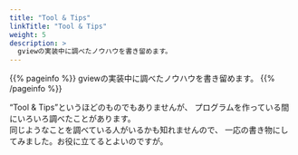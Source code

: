 ```yaml
---
title: "Tool & Tips"
linkTitle: "Tool & Tips"
weight: 5
description: >
  gviewの実装中に調べたノウハウを書き留めます。 
---
```


{{% pageinfo %}}
gviewの実装中に調べたノウハウを書き留めます。
{{% /pageinfo %}}

“Tool & Tips”というほどのものでもありませんが、
プログラムを作っている間にいろいろ調べたことがあります。  
同じようなことを調べている人がいるかも知れませんので、
一応の書き物にしてみました。お役に立てるとよいのですが。
